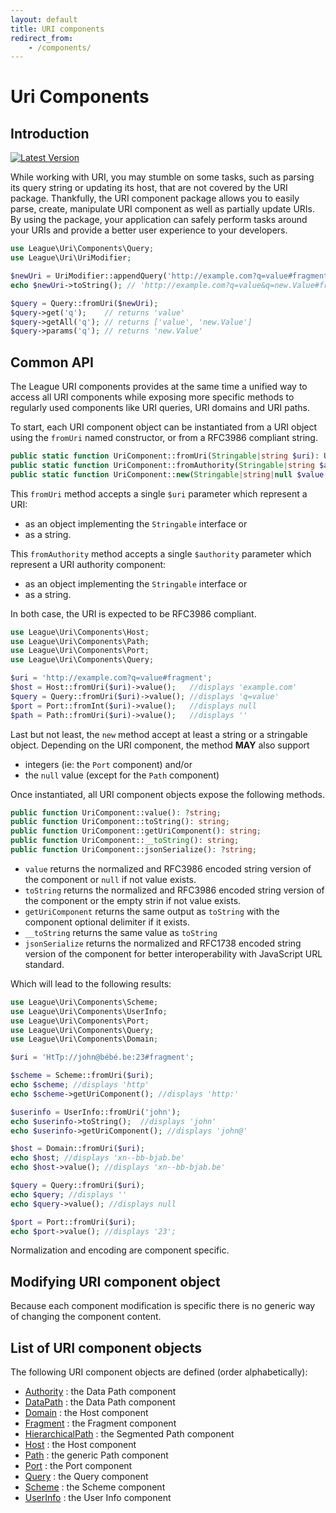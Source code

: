 ```yaml
---
layout: default
title: URI components
redirect_from:
    - /components/
---
```


Uri Components
=======

## Introduction

[![Latest Version](https://img.shields.io/github/release/thephpleague/uri-components.svg?style=flat-square)](https://github.com/thephpleague/uri-components/releases)

While working with URI, you may stumble on some tasks, such as parsing its query string or updating its host,
that are not covered by the URI package.
Thankfully, the URI component package allows you to easily parse, create, manipulate URI component as well as partially
update URIs. By using the package, your application can safely perform tasks around your URIs and provide a better 
user experience to your developers.

~~~php
use League\Uri\Components\Query;
use League\Uri\UriModifier;

$newUri = UriModifier::appendQuery('http://example.com?q=value#fragment', 'q=new.Value');
echo $newUri->toString(); // 'http://example.com?q=value&q=new.Value#fragment';

$query = Query::fromUri($newUri);
$query->get('q');    // returns 'value'
$query->getAll('q'); // returns ['value', 'new.Value']
$query->params('q'); // returns 'new.Value'
~~~

## Common API

The League URI components provides at the same time a unified way to access all URI components while exposing more
specific methods to regularly used components like URI queries, URI domains and URI paths.

To start, each URI component object can be instantiated from a URI object using the `fromUri` named constructor,
or from a RFC3986 compliant string.

~~~php
public static function UriComponent::fromUri(Stringable|string $uri): UriComponentInterface;
public static function UriComponent::fromAuthority(Stringable|string $authority): UriComponentInterface;
public static function UriComponent::new(Stringable|string|null $value = null): UriComponentInterface;
~~~

This `fromUri` method accepts a single `$uri` parameter which represent a URI:

- as an object implementing the `Stringable` interface or
- as a string.

This `fromAuthority` method accepts a single `$authority` parameter which represent a
URI authority component:

- as an object implementing the `Stringable` interface or
- as a string.

In both case, the URI is expected to be RFC3986 compliant.

~~~php
use League\Uri\Components\Host;
use League\Uri\Components\Path;
use League\Uri\Components\Port;
use League\Uri\Components\Query;

$uri = 'http://example.com?q=value#fragment';
$host = Host::fromUri($uri)->value();   //displays 'example.com'
$query = Query::fromUri($uri)->value(); //displays 'q=value'
$port = Port::fromInt($uri)->value();   //displays null
$path = Path::fromUri($uri)->value();   //displays ''
~~~ 

Last but not least, the `new` method accept at least a string or a stringable object.
Depending on the URI component, the method **MAY** also support 

- integers (ie: the `Port` component) and/or
- the `null` value (except for the `Path` component)

Once instantiated, all URI component objects expose the following methods.

~~~php
public function UriComponent::value(): ?string;
public function UriComponent::toString(): string;
public function UriComponent::getUriComponent(): string;
public function UriComponent::__toString(): string;
public function UriComponent::jsonSerialize(): ?string;
~~~

- `value` returns the normalized and RFC3986 encoded string version of the component or `null` if not value exists.
- `toString` returns the normalized and RFC3986 encoded string version of the component or  the empty strin if not value exists.
- `getUriComponent` returns the same output as `toString` with the component optional delimiter if it exists.
- `__toString` returns the same value as `toString`
- `jsonSerialize` returns the normalized and RFC1738 encoded string version of the component for better interoperability with JavaScript URL standard.

Which will lead to the following results:

~~~php
use League\Uri\Components\Scheme;
use League\Uri\Components\UserInfo;
use League\Uri\Components\Port;
use League\Uri\Components\Query;
use League\Uri\Components\Domain;

$uri = 'HtTp://john@bébé.be:23#fragment';

$scheme = Scheme::fromUri($uri);
echo $scheme; //displays 'http'
echo $scheme->getUriComponent(); //displays 'http:'

$userinfo = UserInfo::fromUri('john');
echo $userinfo->toString();  //displays 'john'
echo $userinfo->getUriComponent(); //displays 'john@'

$host = Domain::fromUri($uri);
echo $host; //displays 'xn--bb-bjab.be'
echo $host->value(); //displays 'xn--bb-bjab.be'

$query = Query::fromUri($uri);
echo $query; //displays ''
echo $query->value(); //displays null

$port = Port::fromUri($uri);
echo $port->value(); //displays '23';
~~~

<p class="message-notice">Normalization and encoding are component specific.</p>

## Modifying URI component object

Because each component modification is specific there is no generic way of changing the component content.

## List of URI component objects

The following URI component objects are defined (order alphabetically):

- [Authority](/components/7.0/authority/) : the Data Path component
- [DataPath](/components/7.0/path/data/) : the Data Path component
- [Domain](/components/7.0/host/domain/) : the Host component
- [Fragment](/components/7.0/fragment/) : the Fragment component
- [HierarchicalPath](/components/7.0/path/segmented/) : the Segmented Path component
- [Host](/components/7.0/host/) : the Host component
- [Path](/components/7.0/path/) : the generic Path component
- [Port](/components/7.0/port/) : the Port component
- [Query](/components/7.0/query/) : the Query component
- [Scheme](/components/7.0/scheme/) : the Scheme component
- [UserInfo](/components/7.0/userinfo/) : the User Info component

